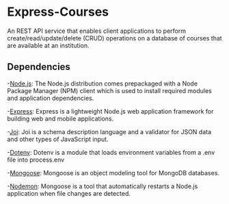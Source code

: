 # Express-Courses
An REST API service that enables client applications to perform create/read/update/delete (CRUD) operations on a database of courses that are available at an institution.

## Dependencies
-[Node.js](https://nodejs.org/en): The Node.js distribution comes prepackaged with a Node Package Manager (NPM) client which is used to install required modules and    application dependencies.

-[Express](https://www.npmjs.com/package/express): Express is a lightweight Node.js web application framework for building web and mobile applications.

-[Joi](https://www.npmjs.com/package/joi): Joi is a schema description language and a validator for JSON data and other types of JavaScript input.

-[Dotenv](https://www.npmjs.com/package/dotenv): Dotenv is a module that loads environment variables from a .env file into process.env

-[Mongoose](https://www.npmjs.com/package/mongoose): Mongoose is an object modeling tool for MongoDB databases.

-[Nodemon](https://www.npmjs.com/package/nodemon): Mongoose is a tool that automatically restarts a Node.js application when file changes are detected.
